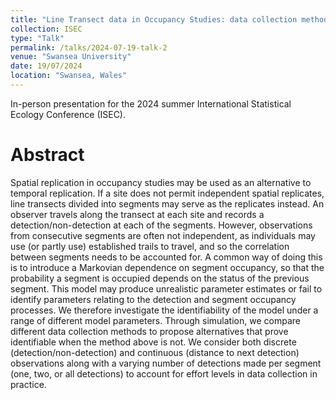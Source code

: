```yaml
---
title: "Line Transect data in Occupancy Studies: data collection methods and identifiability"
collection: ISEC
type: "Talk"
permalink: /talks/2024-07-19-talk-2
venue: "Swansea University"
date: 19/07/2024
location: "Swansea, Wales"
---
```


In-person presentation for the 2024 summer International Statistical Ecology Conference (ISEC).

# Abstract

Spatial replication in occupancy studies may be used as an alternative to temporal replication. If a site does not permit independent spatial replicates, line transects divided into segments may serve as the replicates instead. An observer travels along the transect at each site and records a detection/non-detection at each of the segments. However, observations from consecutive segments are often not independent, as individuals may use (or partly use) established trails to travel, and so the correlation between segments needs to be accounted for. A common way of doing this is to introduce a Markovian dependence on segment occupancy, so that the probability a segment is occupied depends on the status of the previous segment. 
This model may produce unrealistic parameter estimates or fail to identify parameters relating to the detection and segment occupancy processes. We therefore investigate the identifiability of the model under a range of different model parameters. Through simulation, we compare different data collection methods to propose alternatives that prove identifiable when the method above is not. We consider both discrete (detection/non-detection) and continuous (distance to next detection) observations along with a varying number of detections made per segment (one, two, or all detections) to account for effort levels in data collection in practice.
